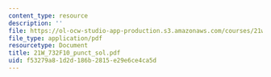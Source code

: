 ```yaml
---
content_type: resource
description: ''
file: https://ol-ocw-studio-app-production.s3.amazonaws.com/courses/21w-732-science-writing-and-new-media-fall-2010/f53279a81d2d186b2815e29e6ce4ca5d_21W_732F10_punct_sol.pdf
file_type: application/pdf
resourcetype: Document
title: 21W_732F10_punct_sol.pdf
uid: f53279a8-1d2d-186b-2815-e29e6ce4ca5d
---
```

